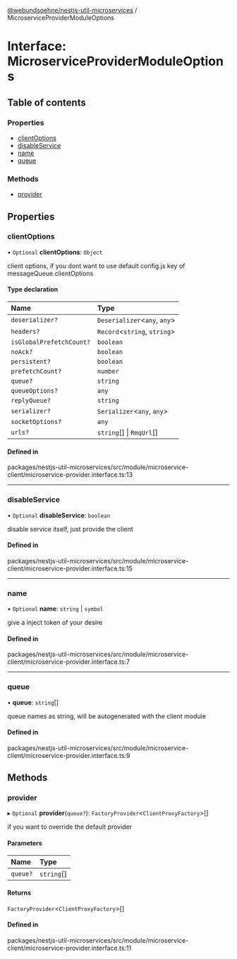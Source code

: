 [@webundsoehne/nestjs-util-microservices](../README.md) / MicroserviceProviderModuleOptions

# Interface: MicroserviceProviderModuleOptions

## Table of contents

### Properties

- [clientOptions](MicroserviceProviderModuleOptions.md#clientoptions)
- [disableService](MicroserviceProviderModuleOptions.md#disableservice)
- [name](MicroserviceProviderModuleOptions.md#name)
- [queue](MicroserviceProviderModuleOptions.md#queue)

### Methods

- [provider](MicroserviceProviderModuleOptions.md#provider)

## Properties

### clientOptions

• `Optional` **clientOptions**: `Object`

client options, if you dont want to use default config.js key of messageQueue.clientOptions

#### Type declaration

| Name | Type |
| :------ | :------ |
| `deserializer?` | `Deserializer`<`any`, `any`\> |
| `headers?` | `Record`<`string`, `string`\> |
| `isGlobalPrefetchCount?` | `boolean` |
| `noAck?` | `boolean` |
| `persistent?` | `boolean` |
| `prefetchCount?` | `number` |
| `queue?` | `string` |
| `queueOptions?` | `any` |
| `replyQueue?` | `string` |
| `serializer?` | `Serializer`<`any`, `any`\> |
| `socketOptions?` | `any` |
| `urls?` | `string`[] \| `RmqUrl`[] |

#### Defined in

packages/nestjs-util-microservices/src/module/microservice-client/microservice-provider.interface.ts:13

___

### disableService

• `Optional` **disableService**: `boolean`

disable service itself, just provide the client

#### Defined in

packages/nestjs-util-microservices/src/module/microservice-client/microservice-provider.interface.ts:15

___

### name

• `Optional` **name**: `string` \| `symbol`

give a inject token of your desire

#### Defined in

packages/nestjs-util-microservices/src/module/microservice-client/microservice-provider.interface.ts:7

___

### queue

• **queue**: `string`[]

queue names as string, will be autogenerated with the client module

#### Defined in

packages/nestjs-util-microservices/src/module/microservice-client/microservice-provider.interface.ts:9

## Methods

### provider

▸ `Optional` **provider**(`queue?`): `FactoryProvider`<`ClientProxyFactory`\>[]

if you want to override the default provider

#### Parameters

| Name | Type |
| :------ | :------ |
| `queue?` | `string`[] |

#### Returns

`FactoryProvider`<`ClientProxyFactory`\>[]

#### Defined in

packages/nestjs-util-microservices/src/module/microservice-client/microservice-provider.interface.ts:11
